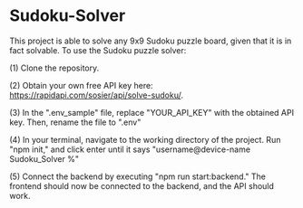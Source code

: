 # Sudoku-Solver
This project is able to solve any 9x9 Sudoku puzzle board, given that it is in fact solvable. To use the Sudoku puzzle solver:

(1) Clone the repository.

(2) Obtain your own free API key here: https://rapidapi.com/sosier/api/solve-sudoku/.

(3) In the ".env_sample" file, replace "YOUR_API_KEY" with the obtained API key. Then, rename the file to ".env"

(4) In your terminal, navigate to the working directory of the project. Run "npm init," and click enter until it says "username@device-name Sudoku_Solver %"

(5) Connect the backend by executing "npm run start:backend." The frontend should now be connected to the backend, and the API should work.
